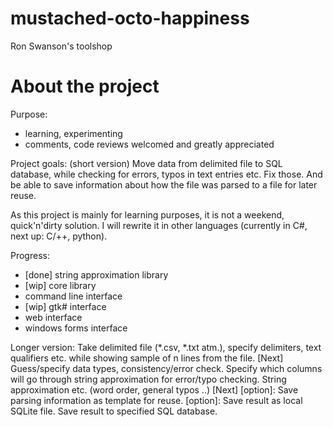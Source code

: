 mustached-octo-happiness
========================

Ron Swanson's toolshop

About the project
=================
Purpose:
- learning, experimenting
- comments, code reviews welcomed and greatly appreciated

Project goals:
(short version)
Move data from delimited file to SQL database, while checking for errors,
typos in text entries etc. Fix those. And be able to save information about how the file was parsed
to a file for later reuse.

As this project is mainly for learning purposes,
it is not a weekend, quick'n'dirty solution.
I will rewrite it in other languages (currently in C#, next up: C/++, python).

Progress:
- [done] string approximation library
- [wip] core library
- command line interface
- [wip] gtk# interface
- web interface
- windows forms interface



Longer version:
Take delimited file (*.csv, *.txt atm.), specify delimiters, text qualifiers etc.
while showing sample of n lines from the file.
[Next] Guess/specify data types, consistency/error check.
Specify which columns will go through string approximation for error/typo checking.
String approximation etc. (word order, general typos ..)
[Next]
[option]: Save parsing information as template for reuse.
[option]: Save result as local SQLite file.
Save result to specified SQL database.


